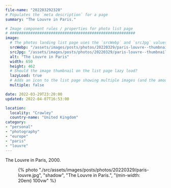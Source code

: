 ```yaml
---
file-name: "202203292320"
# Populates the `meta description` for a page
summary: "The Louvre in Paris."

# Image component rules / properties for photo list page
# #######################################################
image:
  # The photos landing list page uses the `srcWebp` and `srcJpg` values
  srcWebp: "/assets/images/posts/photos/20220329/paris-louvre--thumbnail.webp"
  srcJpg: "/assets/images/posts/photos/20220329/paris-louvre--thumbnail.jpg"
  alt: "The Louvre in Paris"
  width: 650
  height: 462
  # Should the image thumbnail on the list page lazy load?
  lazyLoad: true
  # Adds an icon to the list page showing multiple images (and the amount) available to view on the post page
  multiple: false

date: 2022-03-29T23:20:00
updated: 2022-04-07T16:53:00

location:
  locality: "Crawley"
  country-name: "United Kingdom"
category:
- "personal"
- "photography"
- "europe"
- "paris"
- "louvre"
---
```


The Louvre in Paris, 2000.

<figure class="flow">
{% photo "./src/assets/images/posts/photos/20220329/paris-louvre.jpg", "shadow", "The Louvre in Paris.", "(min-width: 20em) 100vw" %}
</figure>
